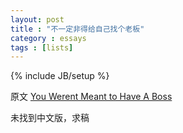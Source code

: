 ```yaml
---
layout: post
title : "不一定非得给自己找个老板"
category : essays
tags : [lists]
---
```

{% include JB/setup %}

原文 [You Werent Meant to Have A Boss](http://www.paulgraham.com/boss.html)  

未找到中文版，求稿   
